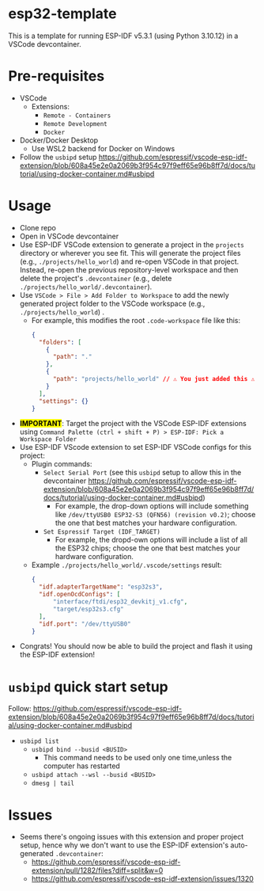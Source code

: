 # esp32-template
This is a template for running ESP-IDF v5.3.1 (using Python 3.10.12) in a VSCode devcontainer.

# Pre-requisites
- VSCode
  - Extensions:
    - `Remote - Containers`
    - `Remote Development`
    - `Docker`
- Docker/Docker Desktop
  - Use WSL2 backend for Docker on Windows
- Follow the `usbipd` setup https://github.com/espressif/vscode-esp-idf-extension/blob/608a45e2e0a2069b3f954c97f9eff65e96b8ff7d/docs/tutorial/using-docker-container.md#usbipd

# Usage

- Clone repo
- Open in VSCode devcontainer
- Use ESP-IDF VSCode extension to generate a project in the `projects` directory or wherever you see fit. This will generate the project files (e.g., `./projects/hello_world`) and re-open VSCode in that project. Instead, re-open the previous repository-level workspace and then delete the project's `.devcontainer` (e.g., delete `./projects/hello_world/.devcontainer`).
- Use `VSCode > File > Add Folder to Workspace` to add the newly generated project folder to the VSCode workspace (e.g., `./projects/hello_world`) .
  - For example, this modifies the root `.code-workspace` file like this:
    ```json
    {
      "folders": [
        {
          "path": "."
        },
        {
          "path": "projects/hello_world" // ⚠️ You just added this ⚠️
        }
      ],
      "settings": {}
    }
    ```
- <mark>**IMPORTANT**</mark>: Target the project with the VSCode ESP-IDF extensions using `Command Palette (ctrl + shift + P) > ESP-IDF: Pick a Workspace Folder`
- Use ESP-IDF VScode extension to set ESP-IDF VSCode configs for this project:
  - Plugin commands:
    - `Select Serial Port` (see this `usbipd` setup to allow this in the devcontainer https://github.com/espressif/vscode-esp-idf-extension/blob/608a45e2e0a2069b3f954c97f9eff65e96b8ff7d/docs/tutorial/using-docker-container.md#usbipd)
      - For example, the drop-down options will include something like `/dev/ttyUSB0 ESP32-S3 (QFN56) (revision v0.2)`; choose the one that best matches your hardware configuration.
    - `Set Espressif Target (IDF_TARGET)`
      - For example, the dropd-own options will include a list of all the ESP32 chips; choose the one that best matches your hardware configuration.
  - Example `./projects/hello_world/.vscode/settings` result:
    ```json
    {
      "idf.adapterTargetName": "esp32s3",
      "idf.openOcdConfigs": [
          "interface/ftdi/esp32_devkitj_v1.cfg",
          "target/esp32s3.cfg"
      ],
      "idf.port": "/dev/ttyUSB0"
    }
    ```
- Congrats! You should now be able to build the project and flash it using the ESP-IDF extension!

# `usbipd` quick start setup
Follow: https://github.com/espressif/vscode-esp-idf-extension/blob/608a45e2e0a2069b3f954c97f9eff65e96b8ff7d/docs/tutorial/using-docker-container.md#usbipd
- `usbipd list`
  - `usbipd bind --busid <BUSID>`
    - This command needs to be used only one time,unless the computer has restarted
  - `usbipd attach --wsl --busid <BUSID>`
  - `dmesg | tail`

# Issues
- Seems there's ongoing issues with this extension and proper project setup, hence why we don't want to use the ESP-IDF extension's auto-generated `.devcontainer`:
    - https://github.com/espressif/vscode-esp-idf-extension/pull/1282/files?diff=split&w=0
    - https://github.com/espressif/vscode-esp-idf-extension/issues/1320
